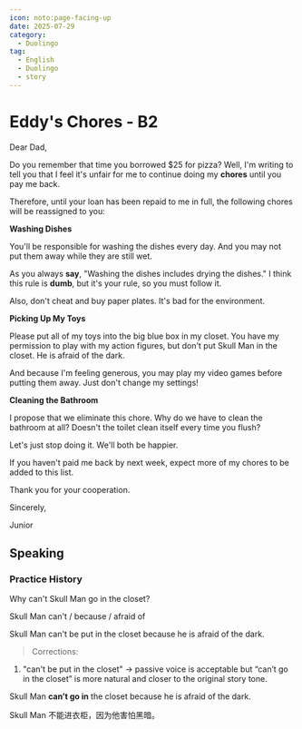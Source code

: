 ```yaml
---
icon: noto:page-facing-up
date: 2025-07-29
category:
  - Duolingo
tag:
  - English
  - Duolingo
  - story
---
```


# Eddy's **Chores** - B2

Dear Dad,

Do you remember that time you borrowed $25 for pizza? Well, I'm writing to tell you that I feel it's unfair for me to continue doing my **chores** until you pay me back.

Therefore, until your loan has been repaid to me in full, the following chores will be reassigned to you:

**Washing Dishes**

You'll be responsible for washing the dishes every day. And you may not put them away while they are still wet.

As you always **say**, "Washing the dishes includes drying the dishes." I think this rule is **dumb**, but it's your rule, so you must follow it.

Also, don't cheat and buy paper plates. It's bad for the environment.

**Picking Up My Toys**

Please put all of my toys into the big blue box in my closet. You have my permission to play with my action figures, but don't put Skull Man in the closet. He is afraid of the dark.

And because I'm feeling generous, you may play my video games before putting them away. Just don't change my settings!

**Cleaning the Bathroom**

I propose that we eliminate this chore. Why do we have to clean the bathroom at all? Doesn't the toilet clean itself every time you flush?

Let's just stop doing it. We'll both be happier.

If you haven't paid me back by next week, expect more of my chores to be added to this list.

Thank you for your cooperation.

Sincerely,

Junior

## Speaking

### Practice History

Why can't Skull Man go in the closet?

Skull Man can't / because / afraid of

Skull Man can't be put in the closet because he is afraid of the dark.

> Corrections:

1. "can't be put in the closet" → passive voice is acceptable but “can’t go in the closet” is more natural and closer to the original story tone.

Skull Man **can’t go in** the closet because he is afraid of the dark.

Skull Man 不能进衣柜，因为他害怕黑暗。
